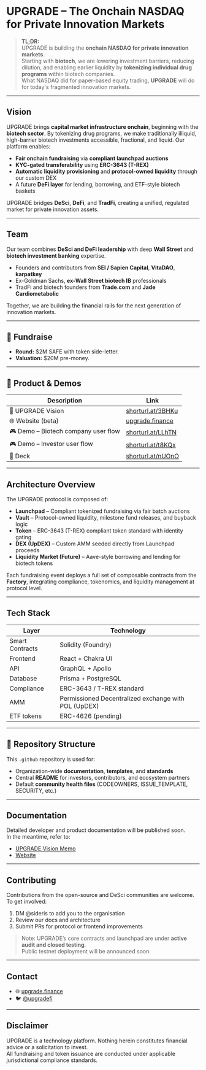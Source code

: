 # UPGRADE – The Onchain NASDAQ for Private Innovation Markets

> **TL;DR:**  
> UPGRADE is building the **onchain NASDAQ for private innovation markets**.  
> Starting with **biotech**, we are lowering investment barriers, reducing dilution, and enabling earlier liquidity by **tokenizing individual drug programs** within biotech companies.  
> What NASDAQ did for paper-based equity trading, **UPGRADE** will do for today's fragmented innovation markets.

---

## Vision

UPGRADE brings **capital market infrastructure onchain**, beginning with the **biotech sector**. By tokenizing drug programs, we make traditionally illiquid, high-barrier biotech investments accessible, fractional, and liquid. Our platform enables:

- **Fair onchain fundraising** via **compliant launchpad auctions**  
- **KYC-gated transferability** using **ERC-3643 (T-REX)**  
- **Automatic liquidity provisioning** and **protocol-owned liquidity** through our custom DEX  
- A future **DeFi layer** for lending, borrowing, and ETF-style biotech baskets  

UPGRADE bridges **DeSci**, **DeFi**, and **TradFi**, creating a unified, regulated market for private innovation assets.

---

## Team

Our team combines **DeSci and DeFi leadership** with deep **Wall Street** and **biotech investment banking** expertise.

- Founders and contributors from **SEI / Sapien Capital**, **VitaDAO**, **karpatkey**  
- Ex-Goldman Sachs, **ex-Wall Street biotech IB** professionals  
- TradFi and biotech founders from **Trade.com** and **Jade Cardiometabolic**

Together, we are building the financial rails for the next generation of innovation markets.

---

## 💸 Fundraise

- **Round:** $2M SAFE with token side-letter.
- **Valuation:** $20M pre-money.

---

## 🚀 Product & Demos

| Description | Link |
|--------------|------|
| 🧠 UPGRADE Vision | [shorturl.at/3BHKu](https://shorturl.at/3BHKu) |
| 🌐 Website (beta) | [upgrade.finance](https://upgrade.finance/) |
| 🎮 Demo – Biotech company user flow | [shorturl.at/LLhTN](https://shorturl.at/LLhTN) |
| 🎮 Demo – Investor user flow | [shorturl.at/t8KQx](https://shorturl.at/t8KQx) |
| 💼 Deck | [shorturl.at/nUOnO](https://shorturl.at/nUOnO) |

---

## Architecture Overview

The UPGRADE protocol is composed of:

- **Launchpad** – Compliant tokenized fundraising via fair batch auctions  
- **Vault** – Protocol-owned liquidity, milestone fund releases, and buyback logic  
- **Token** – ERC-3643 (T-REX) compliant token standard with identity gating  
- **DEX (UpDEX)** – Custom AMM seeded directly from Launchpad proceeds  
- **Liquidity Market (Future)** – Aave-style borrowing and lending for biotech tokens  

Each fundraising event deploys a full set of composable contracts from the **Factory**, integrating compliance, tokenomics, and liquidity management at protocol level.

---

## Tech Stack

| Layer | Technology |
|--------|-------------|
| Smart Contracts | Solidity (Foundry) |
| Frontend | React + Chakra UI |
| API | GraphQL + Apollo |
| Database | Prisma + PostgreSQL |
| Compliance | ERC-3643 / T-REX standard |
| AMM | Permissioned Decentralized exchange with POL (UpDEX) |
| ETF tokens | ERC-4626 (pending) |
---

## 📁 Repository Structure

This `.github` repository is used for:

- Organization-wide **documentation**, **templates**, and **standards**
- Central **README** for investors, contributors, and ecosystem partners
- Default **community health files** (CODEOWNERS, ISSUE_TEMPLATE, SECURITY, etc.)

---

## Documentation

Detailed developer and product documentation will be published soon.  
In the meantime, refer to:

- [UPGRADE Vision Memo](https://shorturl.at/3BHKu)  
- [Website](https://upgrade.finance/)

---

## Contributing

Contributions from the open-source and DeSci communities are welcome.  
To get involved:

1. DM @sideris to add you to the organisation
2. Review our docs and architecture  
3. Submit PRs for protocol or frontend improvements  

> Note: UPGRADE’s core contracts and launchpad are under **active audit and closed testing**.  
> Public testnet deployment will be announced soon.

---

## Contact

- 🌐 [upgrade.finance](https://upgrade.finance)  
- 🐦 [@upgradefi](https://twitter.com/upgrade_finance)

---

## Disclaimer

UPGRADE is a technology platform. Nothing herein constitutes financial advice or a solicitation to invest.  
All fundraising and token issuance are conducted under applicable jurisdictional compliance standards.

